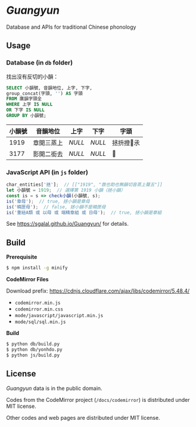 # _Guangyun_

Database and APIs for traditional Chinese phonology

## Usage

### Database (in `db` folder)

找出沒有反切的小韻：

```sql
SELECT 小韻號, 音韻地位, 上字, 下字,
group_concat(字頭, '') AS 字頭
FROM 廣韻字頭全
WHERE 上字 IS NULL
OR 下字 IS NULL
GROUP BY 小韻號;
```

| 小韻號 | 音韻地位 | 上字 | 下字 | 字頭 |
| - | - | - | - | - |
| 1919 | 章開三蒸上 | _NULL_ | _NULL_ | 拯抍撜𨋬氶 |
| 3177 | 影開二銜去 | _NULL_ | _NULL_ | 𪒠 |

### JavaScript API (in `js` folder)

```javascript
char_entities['拯'];  // [["1919", "救也助也無韻切音蒸上聲五"]]
let 小韻號 = 1919;  // 選擇第 1919 小韻（拯小韻）
const is = s => check小韻(小韻號, s);
is('章母');  // true, 拯小韻是章母
is('曉匣母');  // false, 拯小韻不是曉匣母
is('重紐A類 或 以母 或 端精章組 或 日母');  // true, 拯小韻是章組
```

See <https://sgalal.github.io/Guangyun/> for details.

## Build

**Prerequisite**

```sh
$ npm install -g minify
```

**CodeMirror Files**

Download prefix: <https://cdnjs.cloudflare.com/ajax/libs/codemirror/5.48.4/>

* `codemirror.min.js`
* `codemirror.min.css`
* `mode/javascript/javascript.min.js`
* `mode/sql/sql.min.js`

**Build**

```sh
$ python db/build.py
$ python db/yonhdo.py
$ python js/build.py
```

## License

_Guangyun_ data is in the public domain.

Codes from the CodeMirror project (`/docs/codemirror`) is distributed under MIT license.

Other codes and web pages are distributed under MIT license.
